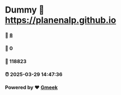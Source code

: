 # Dummy :link: https://planenalp.github.io 
### :page_facing_up: [8](https://planenalp.github.io/tag.html) 
### :speech_balloon: 0 
### :hibiscus: 118823 
### :alarm_clock: 2025-03-29 14:47:36 
### Powered by :heart: [Gmeek](https://github.com/Meekdai/Gmeek)
